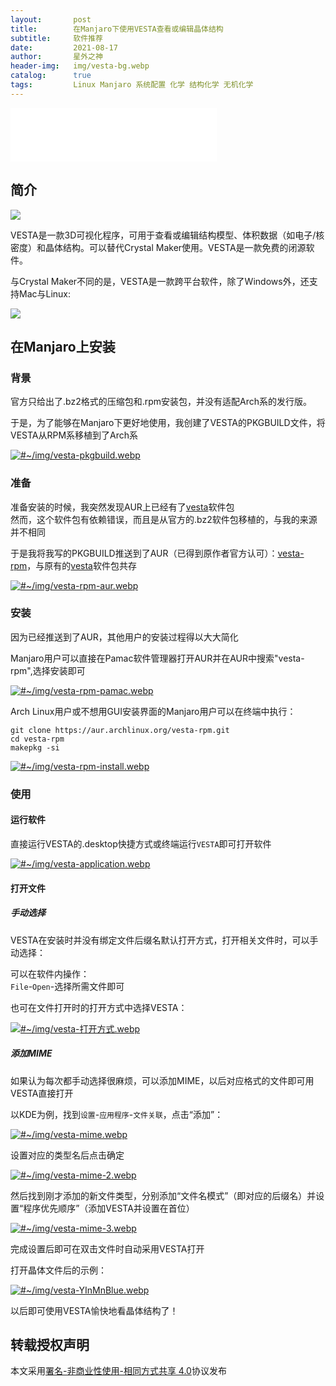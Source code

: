 ```yaml
---
layout:       post
title:        在Manjaro下使用VESTA查看或编辑晶体结构
subtitle:     软件推荐
date:         2021-08-17
author:       星外之神
header-img:   img/vesta-bg.webp
catalog:      true
tags:         Linux Manjaro 系统配置 化学 结构化学 无机化学
--- 
```


<iframe frameborder="no" border="0" marginwidth="0" marginheight="0" width="330" height="86" src="//music.163.com/outchain/player?type=2&id=1385179284&auto=1&height=66"></iframe>

## 简介

[![](/img/vesta.webp)](https://jp-minerals.org/vesta/en)

VESTA是一款3D可视化程序，可用于查看或编辑结构模型、体积数据（如电子/核密度）和晶体结构。可以替代Crystal Maker使用。VESTA是一款免费的闭源软件。

与Crystal Maker不同的是，VESTA是一款跨平台软件，除了Windows外，还支持Mac与Linux:

[![](/img/vesta-os-support.webp)](https://jp-minerals.org/vesta/en/download.html)

## 在Manjaro上安装

### 背景
官方只给出了.bz2格式的压缩包和.rpm安装包，并没有适配Arch系的发行版。

于是，为了能够在Manjaro下更好地使用，我创建了VESTA的PKGBUILD文件，将VESTA从RPM系移植到了Arch系

[![#~/img/vesta-pkgbuild.webp](/img/vesta-pkgbuild.webp)](/img/vesta-pkgbuild.webp)

### 准备
准备安装的时候，我突然发现AUR上已经有了[vesta](https://aur.archlinux.org/packages/vesta/)软件包  
然而，这个软件包有依赖错误，而且是从官方的.bz2软件包移植的，与我的来源并不相同

于是我将我写的PKGBUILD推送到了AUR（已得到原作者官方认可）：[vesta-rpm](https://aur.archlinux.org/packages/vesta-rpm/)，与原有的[vesta](https://aur.archlinux.org/packages/vesta/)软件包共存

[![#~/img/vesta-rpm-aur.webp](/img/vesta-rpm-aur.webp)](/img/vesta-rpm-aur.webp)

### 安装
因为已经推送到了AUR，其他用户的安装过程得以大大简化

Manjaro用户可以直接在Pamac软件管理器打开AUR并在AUR中搜索"vesta-rpm",选择安装即可

[![#~/img/vesta-rpm-pamac.webp](/img/vesta-rpm-pamac.webp)](/img/vesta-rpm-pamac.webp)

Arch Linux用户或不想用GUI安装界面的Manjaro用户可以在终端中执行：
``` shell
git clone https://aur.archlinux.org/vesta-rpm.git
cd vesta-rpm
makepkg -si
```

[![#~/img/vesta-rpm-install.webp](/img/vesta-rpm-install.webp)](/img/vesta-rpm-install.webp)

### 使用
#### 运行软件
直接运行VESTA的.desktop快捷方式或终端运行`VESTA`即可打开软件

[![#~/img/vesta-application.webp](/img/vesta-application.webp)](/img/vesta-application.webp)

#### 打开文件
##### 手动选择
VESTA在安装时并没有绑定文件后缀名默认打开方式，打开相关文件时，可以手动选择：

可以在软件内操作：  
`File`-`Open`-选择所需文件即可

也可在文件打开时的打开方式中选择VESTA：

[![#~/img/vesta-打开方式.webp](/img/vesta-打开方式.webp)](/img/vesta-打开方式.webp)

##### 添加MIME
如果认为每次都手动选择很麻烦，可以添加MIME，以后对应格式的文件即可用VESTA直接打开

以KDE为例，找到`设置`-`应用程序`-`文件关联`，点击“添加”：

[![#~/img/vesta-mime.webp](/img/vesta-mime.webp)](/img/vesta-mime.webp)

设置对应的类型名后点击确定

[![#~/img/vesta-mime-2.webp](/img/vesta-mime-2.webp)](/img/vesta-mime-2.webp)

然后找到刚才添加的新文件类型，分别添加“文件名模式”（即对应的后缀名）并设置“程序优先顺序”（添加VESTA并设置在首位）

[![#~/img/vesta-mime-3.webp](/img/vesta-mime-3.webp)](/img/vesta-mime-3.webp)

完成设置后即可在双击文件时自动采用VESTA打开

打开晶体文件后的示例：

[![#~/img/vesta-YInMnBlue.webp](/img/vesta-YInMnBlue.webp)](/img/vesta-YInMnBlue.webp)

以后即可使用VESTA愉快地看晶体结构了！

## 转载授权声明
本文采用[署名-非商业性使用-相同方式共享 4.0](https://creativecommons.org/licenses/by-nc-sa/4.0/deed.zh)协议发布
